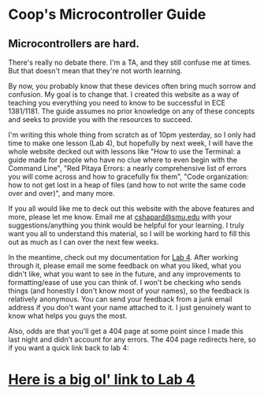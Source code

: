 # Coop's Microcontroller Guide

## Microcontrollers are hard.
There's really no debate there. I'm a TA, and they still confuse me at times. But that doesn't mean that they're not worth learning.

By now, you probably know that these devices often bring much sorrow and confusion. My goal is to change that. I created this website as a way of teaching you everything you need to know to be successful in ECE 1381/1181. The guide assumes no prior knowledge on any of these concepts and seeks to provide you with the resources to succeed.

I'm writing this whole thing from scratch as of 10pm yesterday, so I only had time to make one lesson (Lab 4), but hopefully by next week, I will have the whole website decked out with lessons like "How to use the Terminal: a guide made for people who have no clue where to even begin with the Command Line", "Red Pitaya Errors: a nearly comprehensive list of errors you will come across and how to gracefully fix them", "Code organization: how to not get lost in a heap of files (and how to not write the same code over and over)", and many more.

If you all would like me to deck out this website with the above features and more, please let me know. Email me at cshapard@smu.edu with your suggestions/anything you think would be helpful for your learning. I truly want you all to understand this material, so I will be working hard to fill this out as much as I can over the next few weeks.

In the meantime, check out my documentation for [Lab 4](Lab4). After working through it, please email me some feedback on what you liked, what you didn't like, what you want to see in the future, and any improvements to formatting/ease of use you can think of. I won't be checking who sends things (and honestly I don't know most of your names), so the feedback is relatively anonymous. You can send your feedback from a junk email address if you don't want your name attached to it. I just genuinely want to know what helps you guys the most.

Also, odds are that you'll get a 404 page at some point since I made this last night and didn't account for any errors. The 404 page redirects here, so if you want a quick link back to lab 4:

# [Here is a big ol' link to Lab 4](https://www.coopshap.com/ECE1181/Lab4)

